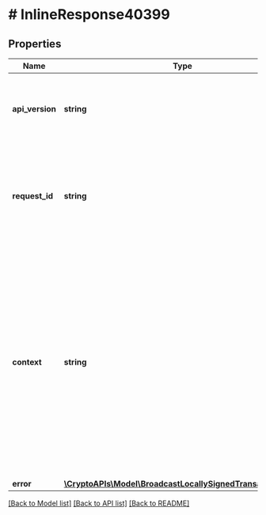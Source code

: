 # # InlineResponse40399

## Properties

Name | Type | Description | Notes
------------ | ------------- | ------------- | -------------
**api_version** | **string** | Specifies the version of the API that incorporates this endpoint. |
**request_id** | **string** | Defines the ID of the request. The &#x60;requestId&#x60; is generated by Crypto APIs and it&#39;s unique for every request. |
**context** | **string** | In batch situations the user can use the context to correlate responses with requests. This property is present regardless of whether the response was successful or returned as an error. &#x60;context&#x60; is specified by the user. | [optional]
**error** | [**\CryptoAPIs\Model\BroadcastLocallySignedTransactionE403**](BroadcastLocallySignedTransactionE403.md) |  |

[[Back to Model list]](../../README.md#models) [[Back to API list]](../../README.md#endpoints) [[Back to README]](../../README.md)
